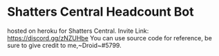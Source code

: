 # Shatters Central Headcount Bot
hosted on heroku for Shatters Central. 
Invite Link: https://discord.gg/zNZUHbe
You can use source code for reference, be sure to give credit to me,~Droid~#5799. 
